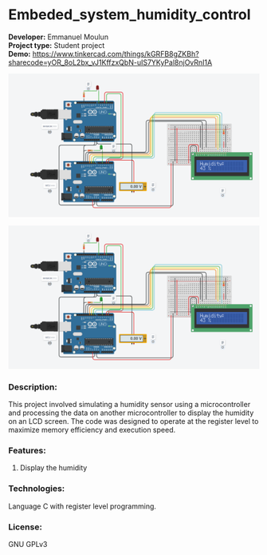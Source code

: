 # Embeded_system_humidity_control

**Developer:** Emmanuel Moulun<br>
**Project type:** Student project<br>
**Demo:** https://www.tinkercad.com/things/kGRFB8gZKBh?sharecode=yOR_8oL2bx_vJ1KffzxQbN-uIS7YKyPal8njOvRnI1A

![Use Case system](./images/system.PNG)

![Image](https://github.com/lostbyt/Embeded_system_humidity_control/blob/main/system.PNG)

### Description:
This project involved simulating a humidity sensor using a microcontroller and processing the data on another microcontroller to display the humidity on an LCD screen.
The code was designed to operate at the register level to maximize memory efficiency and execution speed.

### Features:
1. Display the humidity

### Technologies:
Language C with register level programming.

### License:
GNU GPLv3

